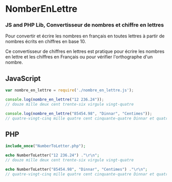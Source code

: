 # NomberEnLettre

### JS and PHP Lib, Convertisseur de nombres et chiffre en lettres
Pour convertir et écrire les nombres en français en toutes lettres à partir de nombres écrits en chiffres en base 10.

Ce convertisseur de chiffres en lettres est pratique pour écrire les nombres en lettre et les chiffres en Français ou pour vérifier l'orthographe d'un nombre.

## JavaScript
```js
var nombre_en_lettre = require('./nombre_en_lettre.js');

console.log(nombre_en_lettre("12 236.24"));
// douze mille deux cent trente-six virgule vingt-quatre

console.log(nombre_en_lettre("85454.98", "Dinnar", "Centimes"));
// quatre-vingt-cinq mille quatre cent cinquante-quatre Dinnar et quatre-vingt-dix-huit Centimes

```

## PHP
```php
include_once("NumberToLetter.php");

echo NumberToLetter("12 236.24") ."\r\n";
// douze mille deux cent trente-six virgule vingt-quatre

echo NumberToLetter("85454.98", "Dinnar", "Centimes") ."\r\n";
// quatre-vingt-cinq mille quatre cent cinquante-quatre Dinnar et quatre-vingt-dix-huit Centimes

```